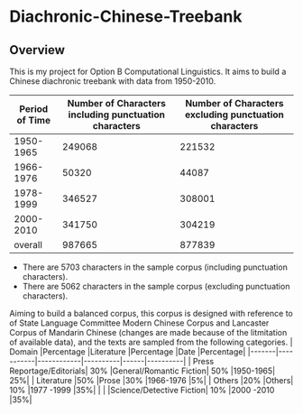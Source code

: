 # Diachronic-Chinese-Treebank
## Overview
This is my project for Option B Computational Linguistics. 
It aims to build a Chinese diachronic treebank with data from 1950-2010.

| Period of Time  | Number of Characters including punctuation characters | Number of Characters excluding punctuation characters |
| ------------- | ------------- |-----------------|
| 1950-1965          | 249068   | 221532   |
| 1966-1976          |  50320   |  44087     |
|  1978-1999         | 346527         |  308001         |
|  2000-2010         |  341750        |   304219           |
| overall | 987665|877839|
* There are 5703 characters in the sample corpus (including punctuation characters).
* There are 5062 characters in the sample corpus (excluding punctuation characters).

Aiming to build a balanced corpus, this corpus is designed with reference to of State Language Committee Modern Chinese Corpus and Lancaster Corpus of Mandarin Chinese (changes are made because of the litmitation of available data), and the texts are sampled from the following categories.
| Domain	|Percentage	|Literature	|Percentage	|Date	|Percentage|
|-------|-----------|------------|----------|------|----------|
| Press Reportage/Editorials|	30%	|General/Romantic Fiction|	50%	|1950-1965|	25%|
| Literature	|50%	|Prose	|30%	|1966-1976	|5%|
| Others	|20%	|Others|	10%	|1977 -1999	|35%|
| | |Science/Detective Fiction|	10%	|2000 -2010	|35%|


